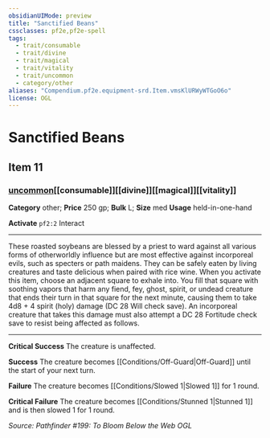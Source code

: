 ```yaml
---
obsidianUIMode: preview
title: "Sanctified Beans"
cssclasses: pf2e,pf2e-spell
tags:
  - trait/consumable
  - trait/divine
  - trait/magical
  - trait/vitality
  - trait/uncommon
  - category/other
aliases: "Compendium.pf2e.equipment-srd.Item.vmsKlURWyWTGoO6o"
license: OGL
---
```

# Sanctified Beans
## Item 11
### [uncommon](uncommon "Uncommon Rarity Trait")[[consumable]][[divine]][[magical]][[vitality]]

**Category** other; 
**Price** 250 gp; 
**Bulk** L; **Size** med
**Usage** held-in-one-hand

**Activate** `pf2:2` Interact

* * *

These roasted soybeans are blessed by a priest to ward against all various forms of otherworldly influence but are most effective against incorporeal evils, such as specters or path maidens. They can be safely eaten by living creatures and taste delicious when paired with rice wine. When you activate this item, choose an adjacent square to exhale into. You fill that square with soothing vapors that harm any fiend, fey, ghost, spirit, or undead creature that ends their turn in that square for the next minute, causing them to take 4d8 + 4 spirit (holy) damage (DC 28 Will check save). An incorporeal creature that takes this damage must also attempt a DC 28 Fortitude check save to resist being affected as follows.

* * *

**Critical Success** The creature is unaffected.

**Success** The creature becomes [[Conditions/Off-Guard|Off-Guard]] until the start of your next turn.

**Failure** The creature becomes [[Conditions/Slowed 1|Slowed 1]] for 1 round.

**Critical Failure** The creature becomes [[Conditions/Stunned 1|Stunned 1]] and is then slowed 1 for 1 round.

*Source: Pathfinder #199: To Bloom Below the Web*
*OGL*